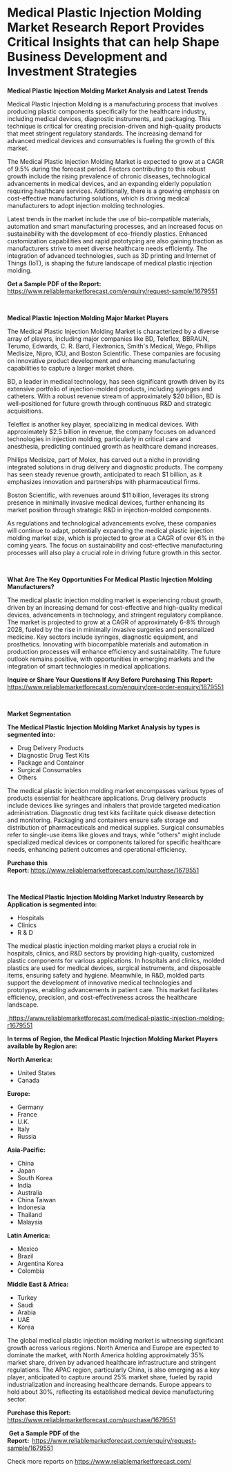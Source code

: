 <p><h1>Medical Plastic Injection Molding Market Research Report Provides Critical Insights that can help Shape Business Development and Investment Strategies</h1></p><p><strong>Medical Plastic Injection Molding Market Analysis and Latest Trends</strong></p>
<p><p>Medical Plastic Injection Molding is a manufacturing process that involves producing plastic components specifically for the healthcare industry, including medical devices, diagnostic instruments, and packaging. This technique is critical for creating precision-driven and high-quality products that meet stringent regulatory standards. The increasing demand for advanced medical devices and consumables is fueling the growth of this market.</p><p>The Medical Plastic Injection Molding Market is expected to grow at a CAGR of 9.5% during the forecast period. Factors contributing to this robust growth include the rising prevalence of chronic diseases, technological advancements in medical devices, and an expanding elderly population requiring healthcare services. Additionally, there is a growing emphasis on cost-effective manufacturing solutions, which is driving medical manufacturers to adopt injection molding technologies.</p><p>Latest trends in the market include the use of bio-compatible materials, automation and smart manufacturing processes, and an increased focus on sustainability with the development of eco-friendly plastics. Enhanced customization capabilities and rapid prototyping are also gaining traction as manufacturers strive to meet diverse healthcare needs efficiently. The integration of advanced technologies, such as 3D printing and Internet of Things (IoT), is shaping the future landscape of medical plastic injection molding.</p></p>
<p><strong>Get a Sample PDF of the Report:&nbsp;</strong> <a href="https://www.reliablemarketforecast.com/enquiry/request-sample/1679551?utm_campaign=1903&utm_medium=2&utm_source=Github&utm_content=ia&utm_term=28122024&utm_id=medical-plastic-injection-molding">https://www.reliablemarketforecast.com/enquiry/request-sample/1679551</a></p>
<p>&nbsp;</p>
<p><strong>Medical Plastic Injection Molding Major Market Players</strong></p>
<p><p>The Medical Plastic Injection Molding Market is characterized by a diverse array of players, including major companies like BD, Teleflex, BBRAUN, Terumo, Edwards, C. R. Bard, Flextronics, Smith's Medical, Wego, Phillips Medisize, Nipro, ICU, and Boston Scientific. These companies are focusing on innovative product development and enhancing manufacturing capabilities to capture a larger market share.</p><p>BD, a leader in medical technology, has seen significant growth driven by its extensive portfolio of injection-molded products, including syringes and catheters. With a robust revenue stream of approximately $20 billion, BD is well-positioned for future growth through continuous R&D and strategic acquisitions.</p><p>Teleflex is another key player, specializing in medical devices. With approximately $2.5 billion in revenue, the company focuses on advanced technologies in injection molding, particularly in critical care and anesthesia, predicting continued growth as healthcare demand increases.</p><p>Phillips Medisize, part of Molex, has carved out a niche in providing integrated solutions in drug delivery and diagnostic products. The company has seen steady revenue growth, anticipated to reach $1 billion, as it emphasizes innovation and partnerships with pharmaceutical firms.</p><p>Boston Scientific, with revenues around $11 billion, leverages its strong presence in minimally invasive medical devices, further enhancing its market position through strategic R&D in injection-molded components.</p><p>As regulations and technological advancements evolve, these companies will continue to adapt, potentially expanding the medical plastic injection molding market size, which is projected to grow at a CAGR of over 6% in the coming years. The focus on sustainability and cost-effective manufacturing processes will also play a crucial role in driving future growth in this sector.</p></p>
<p>&nbsp;</p>
<p><strong>What Are The Key Opportunities For Medical Plastic Injection Molding Manufacturers?</strong></p>
<p><p>The medical plastic injection molding market is experiencing robust growth, driven by an increasing demand for cost-effective and high-quality medical devices, advancements in technology, and stringent regulatory compliance. The market is projected to grow at a CAGR of approximately 6-8% through 2028, fueled by the rise in minimally invasive surgeries and personalized medicine. Key sectors include syringes, diagnostic equipment, and prosthetics. Innovating with biocompatible materials and automation in production processes will enhance efficiency and sustainability. The future outlook remains positive, with opportunities in emerging markets and the integration of smart technologies in medical applications.</p></p>
<p><strong>Inquire or Share Your Questions If Any Before Purchasing This Report:</strong> <a href="https://www.reliablemarketforecast.com/enquiry/pre-order-enquiry/1679551?utm_campaign=1903&utm_medium=2&utm_source=Github&utm_content=ia&utm_term=28122024&utm_id=medical-plastic-injection-molding">https://www.reliablemarketforecast.com/enquiry/pre-order-enquiry/1679551</a></p>
<p>&nbsp;</p>
<p><strong>Market Segmentation</strong></p>
<p><strong>The Medical Plastic Injection Molding Market Analysis by types is segmented into:</strong></p>
<p><ul><li>Drug Delivery Products</li><li>Diagnostic Drug Test Kits</li><li>Package and Container</li><li>Surgical Consumables</li><li>Others</li></ul></p>
<p><p>The medical plastic injection molding market encompasses various types of products essential for healthcare applications. Drug delivery products include devices like syringes and inhalers that provide targeted medication administration. Diagnostic drug test kits facilitate quick disease detection and monitoring. Packaging and containers ensure safe storage and distribution of pharmaceuticals and medical supplies. Surgical consumables refer to single-use items like gloves and trays, while "others" might include specialized medical devices or components tailored for specific healthcare needs, enhancing patient outcomes and operational efficiency.</p></p>
<p><strong>Purchase this Report:&nbsp;</strong><a href="https://www.reliablemarketforecast.com/purchase/1679551?utm_campaign=1903&utm_medium=2&utm_source=Github&utm_content=ia&utm_term=28122024&utm_id=medical-plastic-injection-molding">https://www.reliablemarketforecast.com/purchase/1679551</a></p>
<p>&nbsp;</p>
<p><strong>The Medical Plastic Injection Molding Market Industry Research by Application is segmented into:</strong></p>
<p><ul><li>Hospitals</li><li>Clinics</li><li>R & D</li></ul></p>
<p><p>The medical plastic injection molding market plays a crucial role in hospitals, clinics, and R&D sectors by providing high-quality, customized plastic components for various applications. In hospitals and clinics, molded plastics are used for medical devices, surgical instruments, and disposable items, ensuring safety and hygiene. Meanwhile, in R&D, molded parts support the development of innovative medical technologies and prototypes, enabling advancements in patient care. This market facilitates efficiency, precision, and cost-effectiveness across the healthcare landscape.</p></p>
<p><a href="https://www.reliablemarketforecast.com/medical-plastic-injection-molding-r1679551?utm_campaign=1903&utm_medium=2&utm_source=Github&utm_content=ia&utm_term=28122024&utm_id=medical-plastic-injection-molding">&nbsp;https://www.reliablemarketforecast.com/medical-plastic-injection-molding-r1679551</a></p>
<p><strong>In terms of Region, the Medical Plastic Injection Molding Market Players available by Region are:</strong></p>
<p>
    <p> <strong> North America: </strong>
        <ul>
            <li>United States</li>
            <li>Canada</li>
        </ul>
        </p> 
    <p> <strong> Europe: </strong>
        <ul>
            <li>Germany</li>
            <li>France</li>
            <li>U.K.</li>
            <li>Italy</li>
            <li>Russia</li>
        </ul>
        </p> 
    <p> <strong> Asia-Pacific: </strong>
        <ul>
            <li>China</li>
            <li>Japan</li>
            <li>South Korea</li>
            <li>India</li>
            <li>Australia</li>
            <li>China Taiwan</li>
            <li>Indonesia</li>
            <li>Thailand</li>
            <li>Malaysia</li>
        </ul>
        </p> 
    <p> <strong> Latin America: </strong>
        <ul>
            <li>Mexico</li>
            <li>Brazil</li>
            <li>Argentina Korea</li>
            <li>Colombia</li>
        </ul>
        </p> 
    <p> <strong> Middle East & Africa: </strong>
        <ul>
            <li>Turkey</li>
            <li>Saudi</li>
            <li>Arabia</li>
            <li>UAE</li>
            <li>Korea</li>
        </ul>
    </p>
    </p>
<p><p>The global medical plastic injection molding market is witnessing significant growth across various regions. North America and Europe are expected to dominate the market, with North America holding approximately 35% market share, driven by advanced healthcare infrastructure and stringent regulations. The APAC region, particularly China, is also emerging as a key player, anticipated to capture around 25% market share, fueled by rapid industrialization and increasing healthcare demands. Europe appears to hold about 30%, reflecting its established medical device manufacturing sector.</p></p>
<p><strong>Purchase this Report: </strong><a href="https://www.reliablemarketforecast.com/purchase/1679551?utm_campaign=1903&utm_medium=2&utm_source=Github&utm_content=ia&utm_term=28122024&utm_id=medical-plastic-injection-molding">https://www.reliablemarketforecast.com/purchase/1679551</a></p>
<p>&nbsp;<strong>Get a Sample PDF of the Report:&nbsp;&nbsp;</strong><a href="https://www.reliablemarketforecast.com/enquiry/request-sample/1679551?utm_campaign=1903&utm_medium=2&utm_source=Github&utm_content=ia&utm_term=28122024&utm_id=medical-plastic-injection-molding">https://www.reliablemarketforecast.com/enquiry/request-sample/1679551</a></p>
<p><strong></strong></p>
<p>Check more reports on <a href="https://www.reliablemarketforecast.com/?utm_campaign=1903&utm_medium=2&utm_source=Github&utm_content=ia&utm_term=28122024&utm_id=medical-plastic-injection-molding">https://www.reliablemarketforecast.com/</a></p>
